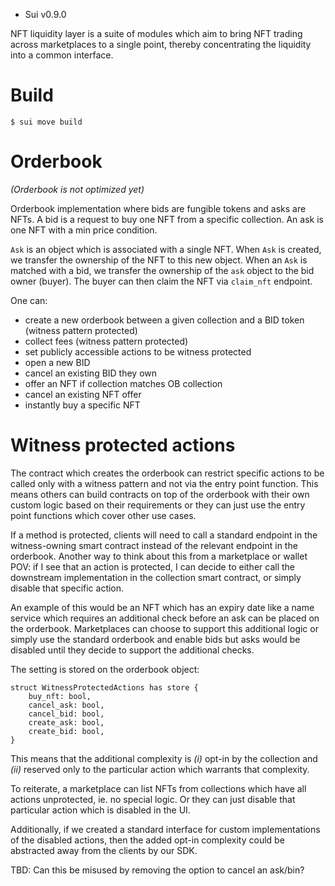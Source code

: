 - Sui v0.9.0

NFT liquidity layer is a suite of modules which aim to bring NFT trading across
marketplaces to a single point, thereby concentrating the liquidity into a
common interface.

# Build

```
$ sui move build
```

# Orderbook

_(Orderbook is not optimized yet)_

Orderbook implementation where bids are fungible tokens and asks are NFTs.
A bid is a request to buy one NFT from a specific collection.
An ask is one NFT with a min price condition.

`Ask` is an object which is associated with a single NFT.
When `Ask` is created, we transfer the ownership of the NFT to this
new object.
When an `Ask` is matched with a bid, we transfer the ownership of the
`ask` object to the bid owner (buyer).
The buyer can then claim the NFT via `claim_nft` endpoint.

One can:

- create a new orderbook between a given collection and a BID token (witness
  pattern protected)
- collect fees (witness pattern protected)
- set publicly accessible actions to be witness protected
- open a new BID
- cancel an existing BID they own
- offer an NFT if collection matches OB collection
- cancel an existing NFT offer
- instantly buy a specific NFT

# Witness protected actions

The contract which creates the orderbook can restrict specific actions to be
called only with a witness pattern and not via the entry point function.
This means others can build contracts on top of the orderbook with their own
custom logic based on their requirements or they can just use the entry point
functions which cover other use cases.

If a method is protected, clients will need to call a standard endpoint in the
witness-owning smart contract instead of the relevant endpoint in the orderbook.
Another way to think about this from a marketplace or wallet POV:
if I see that an action is protected, I can decide to either call the downstream
implementation in the collection smart contract, or simply disable that specific
action.

An example of this would be an NFT which has an expiry date like a name service
which requires an additional check before an ask can be placed on the orderbook.
Marketplaces can choose to support this additional logic or simply use the
standard orderbook and enable bids but asks would be disabled until they decide
to support the additional checks.

The setting is stored on the orderbook object:

```move
struct WitnessProtectedActions has store {
    buy_nft: bool,
    cancel_ask: bool,
    cancel_bid: bool,
    create_ask: bool,
    create_bid: bool,
}
```

This means that the additional complexity is _(i)_ opt-in by the collection and
_(ii)_ reserved only to the particular action which warrants that complexity.

To reiterate, a marketplace can list NFTs from collections which have all
actions unprotected, ie. no special logic. Or they can just disable that
particular action which is disabled in the UI.

Additionally, if we created a standard interface for custom implementations of
the disabled actions, then the added opt-in complexity could be abstracted away
from the clients by our SDK.

TBD: Can this be misused by removing the option to cancel an ask/bin?
